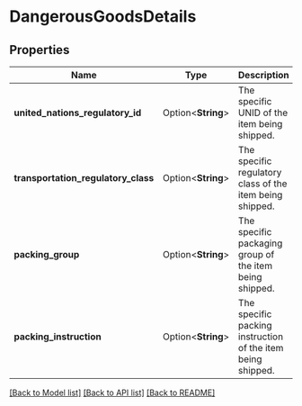 # DangerousGoodsDetails

## Properties

Name | Type | Description | Notes
------------ | ------------- | ------------- | -------------
**united_nations_regulatory_id** | Option<**String**> | The specific UNID of the item being shipped. | [optional]
**transportation_regulatory_class** | Option<**String**> | The specific regulatory class  of the item being shipped. | [optional]
**packing_group** | Option<**String**> | The specific packaging group of the item being shipped. | [optional]
**packing_instruction** | Option<**String**> | The specific packing instruction of the item being shipped. | [optional]

[[Back to Model list]](../README.md#documentation-for-models) [[Back to API list]](../README.md#documentation-for-api-endpoints) [[Back to README]](../README.md)


